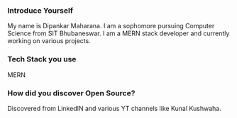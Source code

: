 ### Introduce Yourself
My name is Dipankar Maharana. I am a sophomore pursuing Computer Science from SIT Bhubaneswar. I am a MERN stack developer and currently working on various projects.
### Tech Stack you use
MERN
### How did you discover Open Source?
Discovered from LinkedIN and various YT channels like Kunal Kushwaha. 
